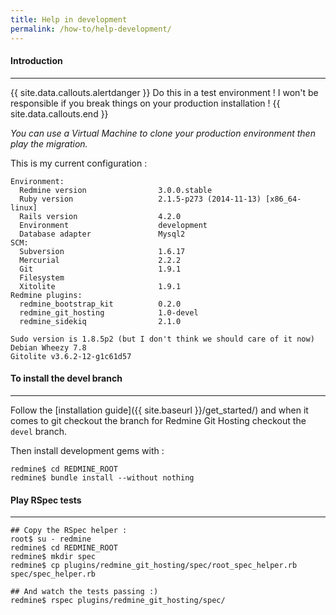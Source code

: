 ```yaml
---
title: Help in development
permalink: /how-to/help-development/
---
```


#### Introduction
***

{{ site.data.callouts.alertdanger }}
  Do this in a test environment ! I won't be responsible if you break things on your production installation !
{{ site.data.callouts.end }}

*You can use a Virtual Machine to clone your production environment then play the migration.*

This is my current configuration :

    Environment:
      Redmine version                3.0.0.stable
      Ruby version                   2.1.5-p273 (2014-11-13) [x86_64-linux]
      Rails version                  4.2.0
      Environment                    development
      Database adapter               Mysql2
    SCM:
      Subversion                     1.6.17
      Mercurial                      2.2.2
      Git                            1.9.1
      Filesystem
      Xitolite                       1.9.1
    Redmine plugins:
      redmine_bootstrap_kit          0.2.0
      redmine_git_hosting            1.0-devel
      redmine_sidekiq                2.1.0

    Sudo version is 1.8.5p2 (but I don't think we should care of it now)
    Debian Wheezy 7.8
    Gitolite v3.6.2-12-g1c61d57


#### To install the devel branch
***

Follow the [installation guide]({{ site.baseurl }}/get_started/) and when it comes to git checkout the branch for Redmine Git Hosting checkout the ```devel``` branch.

Then install development gems with :

    redmine$ cd REDMINE_ROOT
    redmine$ bundle install --without nothing


#### Play RSpec tests
***

    ## Copy the RSpec helper :
    root$ su - redmine
    redmine$ cd REDMINE_ROOT
    redmine$ mkdir spec
    redmine$ cp plugins/redmine_git_hosting/spec/root_spec_helper.rb spec/spec_helper.rb

    ## And watch the tests passing :)
    redmine$ rspec plugins/redmine_git_hosting/spec/
